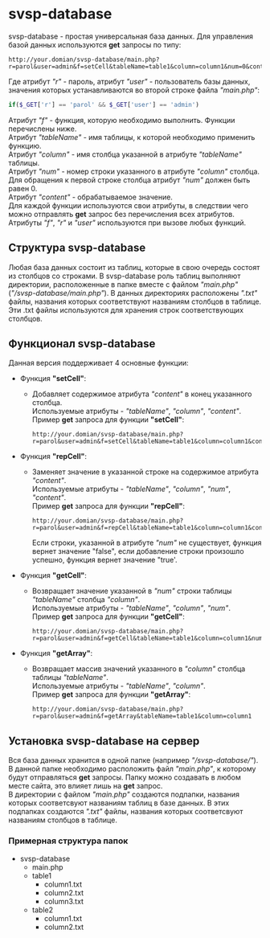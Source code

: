 # svsp-database

svsp-database - простая универсальная база данных. Для управления базой данных используются **get** запросы по типу:
```
http://your.domian/svsp-database/main.php?r=parol&user=admin&f=setCell&tableName=table1&column=column1&num=0&content=string5
```
Где атрибут *"r"* - пароль, атрибут *"user"* - пользователь базы данных, значения которых устанавливаются во второй строке файла *"main.php"*:

```php
if($_GET['r'] == 'parol' && $_GET['user'] == 'admin')
```
Атрибут *"f"* - функция, которую необходимо выполнить. Функции перечислены ниже.  
Атрибут *"tableName"* - имя таблицы, к которой необходимо применить функцию.  
Атрибут *"column"* - имя столбца указанной в атрибуте *"tableName"* таблицы.  
Атрибут *"num"* - номер строки указанного в атрибуте *"column"* столбца. Для обращения к первой строке столбца атрибут *"num"* должен быть равен 0.  
Атрибут *"content"* - обрабатываемое значение.  
Для каждой функции используются свои атрибуты, в следствии чего можно отправлять **get** запрос без перечисления всех атрибутов.  
Атрибуты *"f"*, *"r"* и *"user"* используются при вызове любых функций.

## Структура svsp-database

Любая база данных состоит из таблиц, которые в свою очередь состоят из столбцов со строками. В svsp-database роль таблиц выполняют директории, расположенные
в папке вместе с файлом *"main.php"* (*"/svsp-database/main.php"*).
В данных директориях расположены *".txt"* файлы, названия которых соответствуют названиям столбцов в таблице.
Эти .txt файлы используются для хранения строк соответствующих столбцов.

## Функционал svsp-database

Данная версия поддерживает 4 основные функции:

- Функция **"setCell"**:
    - Добавляет содержимое атрибута *"content"* в конец указанного столбца.  
    Используемые атрибуты - *"tableName"*, *"column"*, *"content"*.  
    Пример **get** запроса для функции **"setCell"**:
      
        ```
        http://your.domian/svsp-database/main.php?r=parol&user=admin&f=setCell&tableName=table1&column=column1&content=string5
        ```
- Функция **"repCell"**:
    - Заменяет значение в указанной строке на содержимое атрибута *"content"*.  
    Используемые атрибуты - *"tableName"*, *"column"*, *"num"*, *"content"*.  
    Пример **get** запроса для функции **"repCell"**:
      
        ```
        http://your.domian/svsp-database/main.php?r=parol&user=admin&f=repCell&tableName=table1&column=column1&content=string5&num=5
        ```
        Если строки, указанной в атрибуте *"num"* не существует, функция вернет значение "false", если добавление строки произошло успешно, функция вернет значение
    "true'.
    
- Функция **"getCell"**:
    - Возвращает значение указанной в *"num"* строки таблицы *"tableName"* столбца *"column"*.  
    Используемые атрибуты - *"tableName"*, *"column"*, *"num"*.  
    Пример **get** запроса для функции **"getCell"**:
      
        ```
        http://your.domian/svsp-database/main.php?r=parol&user=admin&f=getCell&tableName=table1&column=column1&num=5
        ```
        
- Функция **"getArray"**:
    - Возвращает массив значений указанного в *"column"* столбца таблицы *"tableName"*.  
    Используемые атрибуты - *"tableName"*, *"column"*.  
    Пример **get** запроса для функции **"getArray"**:
      
        ```
        http://your.domian/svsp-database/main.php?r=parol&user=admin&f=getArray&tableName=table1&column=column1
        ```
## Установка svsp-database на сервер

Вся база данных хранится в одной папке (например *"/svsp-database/"*). В данной папке необходимо расположить файл *"main.php"*, к которому будут отправляться
**get** запросы. Папку можно создавать в любом месте сайта, это влияет лишь на **get** запрос.  
В директории с файлом *"main.php"* создаются подпапки, названия которых соответсвуют названиям таблиц в базе данных. В этих подпапках создаются 
*".txt"* файлы, названия которых соответсвуют названиям столбцов в таблице.  
### Примерная структура папок
- svsp-database
    - main.php
    - table1
        - column1.txt
        - column2.txt
        - column3.txt
    - table2
        - column1.txt
        - column2.txt

    
    
 

